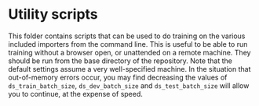 # Utility scripts

This folder contains scripts that can be used to do training on the various included importers from the command line. This is useful to be able to run training without a browser open, or unattended on a remote machine. They should be run from the base directory of the repository. Note that the default settings assume a very well-specified machine. In the situation that out-of-memory errors occur, you may find decreasing the values of `ds_train_batch_size`, `ds_dev_batch_size` and `ds_test_batch_size` will allow you to continue, at the expense of speed.
